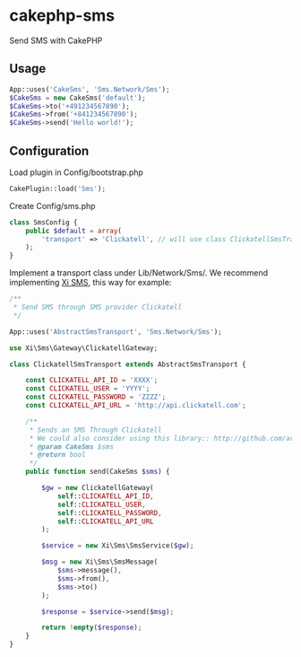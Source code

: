 # cakephp-sms
Send SMS with CakePHP

## Usage

``` php
App::uses('CakeSms', 'Sms.Network/Sms');
$CakeSms = new CakeSms('default');
$CakeSms->to('+491234567890');
$CakeSms->from('+841234567890');
$CakeSms->send('Hello world!');
```

## Configuration

Load plugin in Config/bootstrap.php

``` php
CakePlugin::load('Sms');
``` 

Create Config/sms.php

``` php
class SmsConfig {
	public $default = array(
		'transport' => 'Clickatell', // will use class ClickatellSmsTransport
	);
}
```

Implement a transport class under Lib/Network/Sms/. We recommend implementing [Xi SMS](https://github.com/xi-project/xi-sms), this way for example:

``` php
/**
 * Send SMS through SMS provider Clickatell
 */

App::uses('AbstractSmsTransport', 'Sms.Network/Sms');

use Xi\Sms\Gateway\ClickatellGateway;

class ClickatellSmsTransport extends AbstractSmsTransport {

	const CLICKATELL_API_ID = 'XXXX';
	const CLICKATELL_USER = 'YYYY';
	const CLICKATELL_PASSWORD = 'ZZZZ';
	const CLICKATELL_API_URL = 'http://api.clickatell.com';

	/**
	 * Sends an SMS Through Clickatell
	 * We could also consider using this library:: http://github.com/arcturial/clickatell
	 * @param CakeSms $sms
	 * @return bool
	 */
	public function send(CakeSms $sms) {

		$gw = new ClickatellGateway(
			self::CLICKATELL_API_ID,
			self::CLICKATELL_USER,
			self::CLICKATELL_PASSWORD,
			self::CLICKATELL_API_URL
		);

		$service = new Xi\Sms\SmsService($gw);

		$msg = new Xi\Sms\SmsMessage(
			$sms->message(),
			$sms->from(),
			$sms->to()
		);

		$response = $service->send($msg);

		return !empty($response);
	}
}
```
